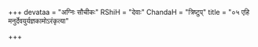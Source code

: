 +++
devataa = "अग्निः सौचीकः"
RShiH = "देवाः"
ChandaH = "त्रिष्टुप्"
title = "०५ एहि मनुर्देवयुर्यज्ञकामोऽरंकृत्या"

+++
